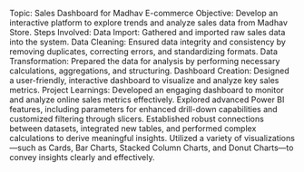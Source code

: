 Topic: Sales Dashboard for Madhav E-commerce 
Objective:  Develop an interactive platform to
explore trends and analyze sales data from Madhav Store.
Steps Involved: Data Import: Gathered and imported raw sales data into the system.
Data Cleaning:
Ensured data integrity and consistency by removing duplicates, correcting
errors, and standardizing formats.
Data Transformation:
Prepared the data for analysis by performing necessary calculations,
aggregations, and structuring.
Dashboard Creation:
Designed a user-friendly, interactive dashboard to visualize and analyze key
sales metrics.
Project Learnings:
Developed an engaging dashboard to monitor and analyze online
sales metrics effectively.
Explored advanced Power BI features, including parameters for
enhanced drill-down capabilities and customized filtering through slicers.
Established robust connections between datasets, integrated
new tables, and performed complex calculations to derive meaningful insights.
Utilized a variety of visualizations—such as Cards, Bar
Charts, Stacked Column Charts, and Donut Charts—to convey insights clearly and
effectively.
